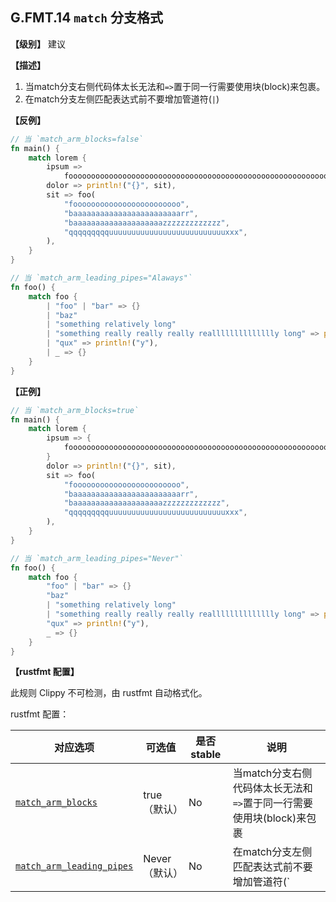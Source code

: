 ## G.FMT.14  `match` 分支格式

**【级别】** 建议

**【描述】**

1. 当match分支右侧代码体太长无法和`=>`置于同一行需要使用块(block)来包裹。
2. 在match分支左侧匹配表达式前不要增加管道符(`|`)

**【反例】**

```rust
// 当 `match_arm_blocks=false`
fn main() {
    match lorem {
        ipsum => 
            foooooooooooooooooooooooooooooooooooooooooooooooooooooooooooooooooooooooooooooooo(x),
        dolor => println!("{}", sit),
        sit => foo(
            "foooooooooooooooooooooooo",
            "baaaaaaaaaaaaaaaaaaaaaaaarr",
            "baaaaaaaaaaaaaaaaaaaazzzzzzzzzzzzz",
            "qqqqqqqqquuuuuuuuuuuuuuuuuuuuuuuuuuxxx",
        ),
    }
}

// 当 `match_arm_leading_pipes="Alaways"`
fn foo() {
    match foo {
        | "foo" | "bar" => {}
        | "baz"
        | "something relatively long"
        | "something really really really realllllllllllllly long" => println!("x"),
        | "qux" => println!("y"),
        | _ => {}
    }
}
```

**【正例】**

```rust
// 当 `match_arm_blocks=true`
fn main() {
    match lorem {
        ipsum => { 
            foooooooooooooooooooooooooooooooooooooooooooooooooooooooooooooooooooooooooooooooo(x)
        }
        dolor => println!("{}", sit),
        sit => foo(
            "foooooooooooooooooooooooo",
            "baaaaaaaaaaaaaaaaaaaaaaaarr",
            "baaaaaaaaaaaaaaaaaaaazzzzzzzzzzzzz",
            "qqqqqqqqquuuuuuuuuuuuuuuuuuuuuuuuuuxxx",
        ),
    }
}

// 当 `match_arm_leading_pipes="Never"`
fn foo() {
    match foo {
        "foo" | "bar" => {}
        "baz"
        | "something relatively long"
        | "something really really really realllllllllllllly long" => println!("x"),
        "qux" => println!("y"),
        _ => {}
    }
}
```

**【rustfmt 配置】**

此规则 Clippy 不可检测，由 rustfmt 自动格式化。

rustfmt 配置：

| 对应选项 | 可选值 | 是否 stable | 说明 |
| ------ | ---- | ---- | ---- | 
| [`match_arm_blocks`](https://rust-lang.github.io/rustfmt/?#match_arm_blocks) | true（默认） | No | 当match分支右侧代码体太长无法和`=>`置于同一行需要使用块(block)来包裹|
| [`match_arm_leading_pipes`](https://rust-lang.github.io/rustfmt/?#match_arm_leading_pipes) | Never（默认） | No| 在match分支左侧匹配表达式前不要增加管道符(`|`) |
